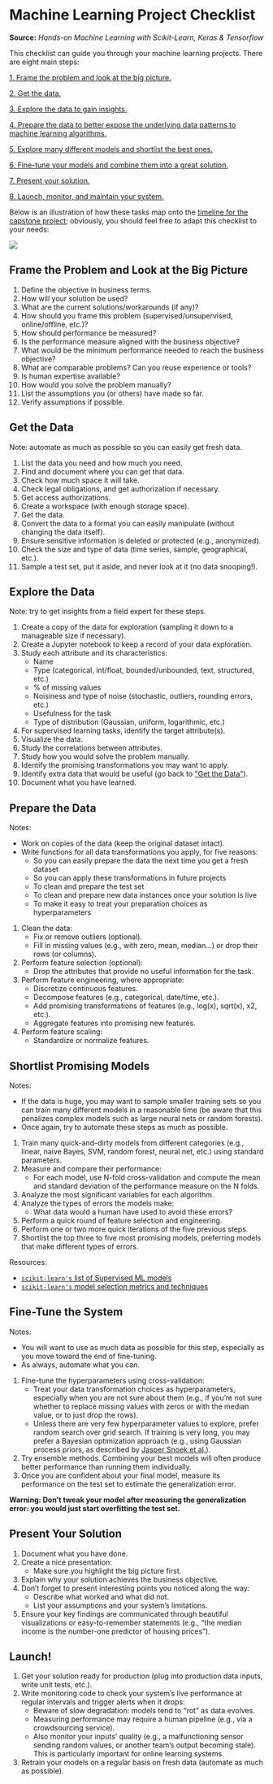 # Machine Learning Project Checklist

**Source:** *Hands-on Machine Learning with Scikit-Learn, Keras & Tensorflow*

This checklist can guide you through your machine learning projects. There are eight main steps:

[1. Frame the problem and look at the big picture.](#Frame-the-Problem-and-Look-at-the-Big-Picture)

[2. Get the data.](#Get-the-Data)

[3. Explore the data to gain insights.](#Explore-the-Data)

[4. Prepare the data to better expose the underlying data patterns to machine learning algorithms.](#Prepare-the-Data)

[5. Explore many different models and shortlist the best ones.](#Shortlist-Promising-Models)

[6. Fine-tune your models and combine them into a great solution.](#Fine-Tune-the-System)

[7. Present your solution.](#Present-Your-Solution)

[8. Launch, monitor, and maintain your system.](#Launch)

Below is an illustration of how these tasks map onto the [timeline for the capstone project](https://nickmccarty.me/capstone-project-timeline); obviously, you should feel free to adapt this checklist to your needs:

![](https://raw.githubusercontent.com/flatiron-school/DS-Deloitte-07062022/main/archived/intensive/images/timeline-viz.png)

## Frame the Problem and Look at the Big Picture

1. Define the objective in business terms.
2. How will your solution be used?
3. What are the current solutions/workarounds (if any)?
4. How should you frame this problem (supervised/unsupervised, online/offline, etc.)?
5. How should performance be measured?
6. Is the performance measure aligned with the business objective?
7. What would be the minimum performance needed to reach the business objective?
8. What are comparable problems? Can you reuse experience or tools?
9. Is human expertise available?
10. How would you solve the problem manually?
11. List the assumptions you (or others) have made so far.
12. Verify assumptions if possible.

## Get the Data

Note: automate as much as possible so you can easily get fresh data.

1. List the data you need and how much you need.
2. Find and document where you can get that data.
3. Check how much space it will take.
4. Check legal obligations, and get authorization if necessary.
5. Get access authorizations.
6. Create a workspace (with enough storage space).
7. Get the data.
8. Convert the data to a format you can easily manipulate (without changing the data itself).
9. Ensure sensitive information is deleted or protected (e.g., anonymized).
10. Check the size and type of data (time series, sample, geographical, etc.).
11. Sample a test set, put it aside, and never look at it (no data snooping!).

## Explore the Data

Note: try to get insights from a field expert for these steps.

1. Create a copy of the data for exploration (sampling it down to a manageable size if necessary).
2. Create a Jupyter notebook to keep a record of your data exploration.
3. Study each attribute and its characteristics:
    * Name
    * Type (categorical, int/float, bounded/unbounded, text, structured, etc.)
    * % of missing values
    * Noisiness and type of noise (stochastic, outliers, rounding errors, etc.)
    * Usefulness for the task
    * Type of distribution (Gaussian, uniform, logarithmic, etc.)
4. For supervised learning tasks, identify the target attribute(s).
5. Visualize the data.
6. Study the correlations between attributes.
7. Study how you would solve the problem manually.
8. Identify the promising transformations you may want to apply.
9. Identify extra data that would be useful (go back to ["Get the Data"](#Get-the-Data)).
10. Document what you have learned.

## Prepare the Data

Notes:

* Work on copies of the data (keep the original dataset intact).
* Write functions for all data transformations you apply, for five reasons:
    * So you can easily prepare the data the next time you get a fresh dataset
    * So you can apply these transformations in future projects
    * To clean and prepare the test set
    * To clean and prepare new data instances once your solution is live
    * To make it easy to treat your preparation choices as hyperparameters

1. Clean the data:
    * Fix or remove outliers (optional).
    * Fill in missing values (e.g., with zero, mean, median…) or drop their rows (or columns).
2. Perform feature selection (optional):
    * Drop the attributes that provide no useful information for the task.
3. Perform feature engineering, where appropriate:
    * Discretize continuous features.
    * Decompose features (e.g., categorical, date/time, etc.).
    * Add promising transformations of features (e.g., log(x), sqrt(x), x2, etc.).
    * Aggregate features into promising new features.
4. Perform feature scaling:
    * Standardize or normalize features.

## Shortlist Promising Models

Notes:

* If the data is huge, you may want to sample smaller training sets so you can train many different models in a reasonable time (be aware that this penalizes complex models such as large neural nets or random forests).
* Once again, try to automate these steps as much as possible.

1. Train many quick-and-dirty models from different categories (e.g., linear, naive Bayes, SVM, random forest, neural net, etc.) using standard parameters.
2. Measure and compare their performance:
    * For each model, use N-fold cross-validation and compute the mean and standard deviation of the performance measure on the N folds.
3. Analyze the most significant variables for each algorithm.
4. Analyze the types of errors the models make:
    * What data would a human have used to avoid these errors?
5. Perform a quick round of feature selection and engineering.
6. Perform one or two more quick iterations of the five previous steps.
7. Shortlist the top three to five most promising models, preferring models that make different types of errors.

Resources:

* [`scikit-learn's` list of Supervised ML models](https://scikit-learn.org/stable/supervised_learning.html#supervised-learning)
* [`scikit-learn's` model selection metrics and techniques](https://scikit-learn.org/stable/model_selection.html#model-selection)

## Fine-Tune the System

Notes:

* You will want to use as much data as possible for this step, especially as you move toward the end of fine-tuning.
* As always, automate what you can.

1. Fine-tune the hyperparameters using cross-validation:
    * Treat your data transformation choices as hyperparameters, especially when you are not sure about them (e.g., if you’re not sure whether to replace missing values with zeros or with the median value, or to just drop the rows).
    * Unless there are very few hyperparameter values to explore, prefer random search over grid search. If training is very long, you may prefer a Bayesian optimization approach (e.g., using Gaussian process priors, as described by [Jasper Snoek et al.](https://arxiv.org/abs/1206.2944)).
2. Try ensemble methods. Combining your best models will often produce better performance than running them individually.
3. Once you are confident about your final model, measure its performance on the test set to estimate the generalization error.

**Warning: Don’t tweak your model after measuring the generalization error: you would just start overfitting the test set.**

## Present Your Solution

1. Document what you have done.
2. Create a nice presentation:
    * Make sure you highlight the big picture first.
3. Explain why your solution achieves the business objective.
4. Don’t forget to present interesting points you noticed along the way:
    * Describe what worked and what did not.
    * List your assumptions and your system’s limitations.
5. Ensure your key findings are communicated through beautiful visualizations or easy-to-remember statements (e.g., “the median income is the number-one predictor of housing prices”).

## Launch!

1. Get your solution ready for production (plug into production data inputs, write unit tests, etc.).
2. Write monitoring code to check your system’s live performance at regular intervals and trigger alerts when it drops:
    * Beware of slow degradation: models tend to “rot” as data evolves.
    * Measuring performance may require a human pipeline (e.g., via a crowdsourcing service).
    * Also monitor your inputs’ quality (e.g., a malfunctioning sensor sending random values, or another team’s output becoming stale). This is particularly important for online learning systems.
3. Retrain your models on a regular basis on fresh data (automate as much as possible).
